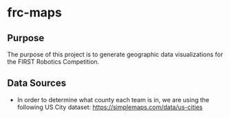 # frc-maps
## Purpose
The purpose of this project is to generate geographic data visualizations for the FIRST Robotics Competition.


## Data Sources
- In order to determine what county each team is in, we are using the following US City dataset: https://simplemaps.com/data/us-cities